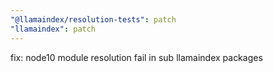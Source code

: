 ```yaml
---
"@llamaindex/resolution-tests": patch
"llamaindex": patch
---
```


fix: node10 module resolution fail in sub llamaindex packages
